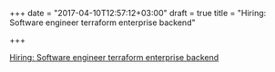 +++
date = "2017-04-10T12:57:12+03:00"
draft = true
title = "Hiring: Software engineer terraform enterprise backend"

+++

<p><a href="https://www.hashicorp.com/jobs/software-engineer-terraform-enterprise-backend">Hiring: Software engineer terraform enterprise backend</a></p>